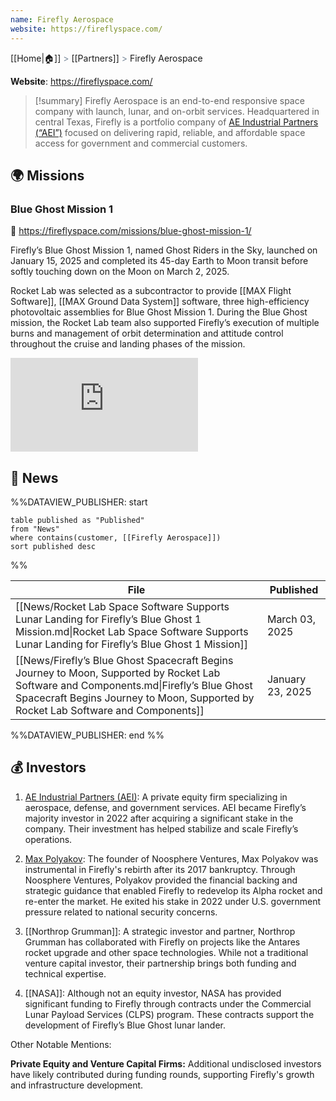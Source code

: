 ```yaml
---
name: Firefly Aerospace
website: https://fireflyspace.com/
---
```

[[Home|🏠]] <span style="color: LightSlateGray">></span> [[Partners]] <span style="color: LightSlateGray">></span> Firefly Aerospace

**Website**: https://fireflyspace.com/

>[!summary]
>Firefly Aerospace is an end-to-end responsive space company with launch, lunar, and on-orbit services. Headquartered in central Texas, Firefly is a portfolio company of [AE Industrial Partners (“AEI”)](https://www.aeroequity.com/) focused on delivering rapid, reliable, and affordable space access for government and commercial customers.

## 🌍 Missions

### Blue Ghost Mission 1

🔗 https://fireflyspace.com/missions/blue-ghost-mission-1/

Firefly’s Blue Ghost Mission 1, named Ghost Riders in the Sky, launched on January 15, 2025 and completed its 45-day Earth to Moon transit before softly touching down on the Moon on March 2, 2025.

Rocket Lab was selected as a subcontractor to provide [[MAX Flight Software]], [[MAX Ground Data System]] software, three high-efficiency photovoltaic assemblies for Blue Ghost Mission 1. During the Blue Ghost mission, the Rocket Lab team also supported Firefly’s execution of multiple burns and management of orbit determination and attitude control throughout the cruise and landing phases of the mission.

<div class="responsive-video">
<iframe src="https://www.youtube.com/embed/ChEuA1AUJAY" title="Firefly&#39;s Blue Ghost Mission 1 Lunar Landing" frameborder="0" allow="accelerometer; autoplay; clipboard-write; encrypted-media; gyroscope; picture-in-picture; web-share" referrerpolicy="strict-origin-when-cross-origin" allowfullscreen></iframe>
</div>

## 📰 News
%%DATAVIEW_PUBLISHER: start
```
table published as "Published"
from "News"
where contains(customer, [[Firefly Aerospace]])
sort published desc
```
%%

| File                                                                                                                                                                                                                         | Published        |
| ---------------------------------------------------------------------------------------------------------------------------------------------------------------------------------------------------------------------------- | ---------------- |
| [[News/Rocket Lab Space Software Supports Lunar Landing for Firefly’s Blue Ghost 1 Mission.md\|Rocket Lab Space Software Supports Lunar Landing for Firefly’s Blue Ghost 1 Mission]]                                         | March 03, 2025   |
| [[News/Firefly’s Blue Ghost Spacecraft Begins Journey to Moon, Supported by Rocket Lab Software and Components.md\|Firefly’s Blue Ghost Spacecraft Begins Journey to Moon, Supported by Rocket Lab Software and Components]] | January 23, 2025 |

%%DATAVIEW_PUBLISHER: end %%

## 💰 Investors

1. [AE Industrial Partners (AEI)](https://www.aeroequity.com/):
A private equity firm specializing in aerospace, defense, and government services. AEI became Firefly’s majority investor in 2022 after acquiring a significant stake in the company. Their investment has helped stabilize and scale Firefly’s operations.

2. [Max Polyakov](https://en.wikipedia.org/wiki/Max_Polyakov):
The founder of Noosphere Ventures, Max Polyakov was instrumental in Firefly's rebirth after its 2017 bankruptcy. Through Noosphere Ventures, Polyakov provided the financial backing and strategic guidance that enabled Firefly to redevelop its Alpha rocket and re-enter the market. He exited his stake in 2022 under U.S. government pressure related to national security concerns.

3. [[Northrop Grumman]]:
A strategic investor and partner, Northrop Grumman has collaborated with Firefly on projects like the Antares rocket upgrade and other space technologies. While not a traditional venture capital investor, their partnership brings both funding and technical expertise.

4. [[NASA]]:
Although not an equity investor, NASA has provided significant funding to Firefly through contracts under the Commercial Lunar Payload Services (CLPS) program. These contracts support the development of Firefly’s Blue Ghost lunar lander.

Other Notable Mentions:

**Private Equity and Venture Capital Firms:** Additional undisclosed investors have likely contributed during funding rounds, supporting Firefly's growth and infrastructure development.
